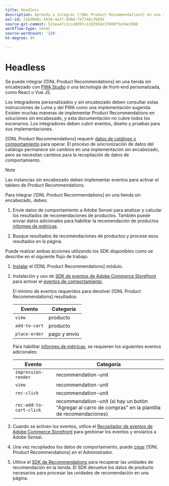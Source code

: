 ```yaml
---
title: Headless
description: Aprenda a integrar [!DNL Product Recommendations] en una tienda sin encabezado.
exl-id: 316d0b0c-5938-4e2f-9d0d-747746cf6056
source-git-commit: 521ea4fc2cce809fc12d3958e37089f3e34e1068
workflow-type: tm+mt
source-wordcount: '328'
ht-degree: 0%

---
```


# Headless

Se puede integrar [!DNL Product Recommendations] en una tienda sin encabezado con [PWA Studio](https://developer.adobe.com/commerce/pwa-studio/) o una tecnología de front-end personalizada, como React o Vue JS.

Los integradores personalizados y sin encabezado deben consultar estas instrucciones de Luma y del PWA como una implementación sugerida. Existen muchas maneras de implementar Product Recommendations en soluciones sin encabezado, y esta documentación no cubre todos los escenarios. Los integradores deben cubrir eventos, diseño y pruebas para sus implementaciones.

[!DNL Product Recommendations] requerir [datos de catálogo y comportamiento](https://experienceleague.adobe.com/docs/commerce-merchant-services/product-recommendations/developer/development-overview.html) para operar. El proceso de sincronización de datos del catálogo permanece sin cambios en una implementación sin encabezado, pero se necesitan cambios para la recopilación de datos de comportamiento.

>[!NOTE]
>
>Las instancias sin encabezado deben implementar eventos para activar el tablero de Product Recommendations.

Para integrar [!DNL Product Recommendations] en una tienda sin encabezado, debes:

1. Envíe datos de comportamiento a Adobe Sensei para analizar y calcular los resultados de recomendaciones de productos. También puede enviar datos adicionales para habilitar la recomendación de productos [informes de métricas](workspace.md).

1. Busque resultados de recomendaciones de productos y procese esos resultados en la página.

Puede realizar ambas acciones utilizando los SDK disponibles como se describe en el siguiente flujo de trabajo.

1. [Instalar](install-configure.md) el [!DNL Product Recommendations] módulo.

1. Instalación y uso de [SDK de eventos de Adobe Commerce Storefront](https://developer.adobe.com/commerce/services/shared-services/storefront-events/sdk/) para activar el [eventos de comportamiento](https://experienceleague.adobe.com/docs/commerce-merchant-services/product-recommendations/developer/events.html).

   El mínimo de eventos requeridos para devolver [!DNL Product Recommendations] resultados:

   | Evento | Categoría |
   |--- | ---|
   | `view` | producto |
   | `add-to-cart` | producto |
   | `place-order` | pago y envío |

   Para habilitar [informes de métricas](workspace.md), se requieren los siguientes eventos adicionales:

   | Evento | Categoría |
   |--- | ---|
   | `impression-render` | recommendation-unit |
   | `view` | recommendation-unit |
   | `rec-click` | recommendation-unit |
   | `rec-add-to-cart-click` | recommendation-unit (si hay un botón &quot;Agregar al carro de compras&quot; en la plantilla de recomendaciones) |

1. Cuando se activen los eventos, utilice el [Recopilador de eventos de Adobe Commerce Storefront](https://developer.adobe.com/commerce/services/shared-services/storefront-events/collector/) para gestionar los eventos y enviarlos a Adobe Sensei.

1. Una vez recopilados los datos de comportamiento, puede [crear](create.md) [!DNL Product Recommendations] en el Administrador.

1. Utilice el [SDK de Recommendations](https://developer.adobe.com/commerce/services/product-recommendations/) para recuperar las unidades de recomendación en la tienda. El SDK devuelve los datos de producto necesarios para procesar las unidades de recomendación en una página.
